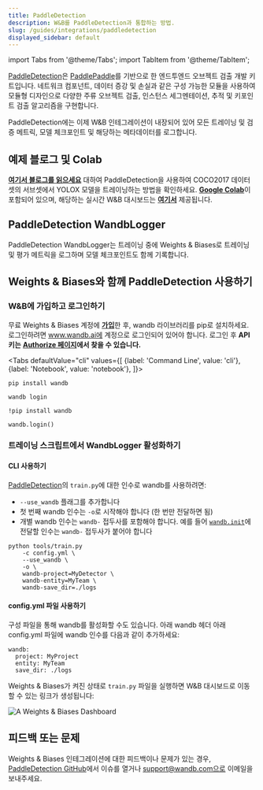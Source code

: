 ```yaml
---
title: PaddleDetection
description: W&B를 PaddleDetection과 통합하는 방법.
slug: /guides/integrations/paddledetection
displayed_sidebar: default
---
```

import Tabs from '@theme/Tabs';
import TabItem from '@theme/TabItem';

[PaddleDetection](https://github.com/PaddlePaddle/PaddleDetection)은 [PaddlePaddle](https://github.com/PaddlePaddle/Paddle)를 기반으로 한 엔드투엔드 오브젝트 검출 개발 키트입니다. 네트워크 컴포넌트, 데이터 증강 및 손실과 같은 구성 가능한 모듈을 사용하여 모듈형 디자인으로 다양한 주류 오브젝트 검출, 인스턴스 세그멘테이션, 추적 및 키포인트 검출 알고리즘을 구현합니다.

PaddleDetection에는 이제 W&B 인테그레이션이 내장되어 있어 모든 트레이닝 및 검증 메트릭, 모델 체크포인트 및 해당하는 메타데이터를 로그합니다.

## 예제 블로그 및 Colab

[**여기서 블로그를 읽으세요**](https://wandb.ai/manan-goel/PaddleDetectionYOLOX/reports/Object-Detection-with-PaddleDetection-and-W-B--VmlldzoyMDU4MjY0) 대하여 PaddleDetection을 사용하여 COCO2017 데이터셋의 서브셋에서 YOLOX 모델을 트레이닝하는 방법을 확인하세요. [**Google Colab**](https://colab.research.google.com/drive/1ywdzcZKPmynih1GuGyCWB4Brf5Jj7xRY?usp=sharing)이 포함되어 있으며, 해당하는 실시간 W&B 대시보드는 [**여기서**](https://wandb.ai/manan-goel/PaddleDetectionYOLOX/runs/2ry6i2x9?workspace=) 제공됩니다.

## PaddleDetection WandbLogger

PaddleDetection WandbLogger는 트레이닝 중에 Weights & Biases로 트레이닝 및 평가 메트릭을 로그하며 모델 체크포인트도 함께 기록합니다.

## Weights & Biases와 함께 PaddleDetection 사용하기

### W&B에 가입하고 로그인하기

무료 Weights & Biases 계정에 [**가입**](https://wandb.ai/site)한 후, wandb 라이브러리를 pip로 설치하세요. 로그인하려면 www.wandb.ai에 계정으로 로그인되어 있어야 합니다. 로그인 후 **API 키는** [**Authorize 페이지**](https://wandb.ai/authorize)**에서 찾을 수 있습니다.**

<Tabs
  defaultValue="cli"
  values={[
    {label: 'Command Line', value: 'cli'},
    {label: 'Notebook', value: 'notebook'},
  ]}>
  <TabItem value="cli">

```shell
pip install wandb

wandb login
```
  </TabItem>
  <TabItem value="notebook">

```notebook
!pip install wandb

wandb.login()
```
  </TabItem>
</Tabs>

### 트레이닝 스크립트에서 WandbLogger 활성화하기

#### CLI 사용하기

[PaddleDetection](https://github.com/PaddlePaddle/PaddleDetection/)의 `train.py`에 대한 인수로 wandb를 사용하려면:

* `--use_wandb` 플래그를 추가합니다
* 첫 번째 wandb 인수는 `-o`로 시작해야 합니다 (한 번만 전달하면 됨)
* 개별 wandb 인수는 `wandb-` 접두사를 포함해야 합니다. 예를 들어 [`wandb.init`](/ref/python/init)에 전달할 인수는 `wandb-` 접두사가 붙어야 합니다

```shell
python tools/train.py 
    -c config.yml \ 
    --use_wandb \
    -o \ 
    wandb-project=MyDetector \
    wandb-entity=MyTeam \
    wandb-save_dir=./logs
```

#### config.yml 파일 사용하기

구성 파일을 통해 wandb를 활성화할 수도 있습니다. 아래 wandb 헤더 아래 config.yml 파일에 wandb 인수를 다음과 같이 추가하세요:

```
wandb:
  project: MyProject
  entity: MyTeam
  save_dir: ./logs
```

Weights & Biases가 켜진 상태로 `train.py` 파일을 실행하면 W&B 대시보드로 이동할 수 있는 링크가 생성됩니다:

![A Weights & Biases Dashboard](/images/integrations/paddledetection_wb_dashboard.png)

## 피드백 또는 문제

Weights & Biases 인테그레이션에 대한 피드백이나 문제가 있는 경우, [PaddleDetection GitHub](https://github.com/PaddlePaddle/PaddleDetection)에서 이슈를 열거나 support@wandb.com으로 이메일을 보내주세요.